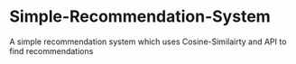 # Simple-Recommendation-System
A simple recommendation system which uses Cosine-Similairty and API to find recommendations
